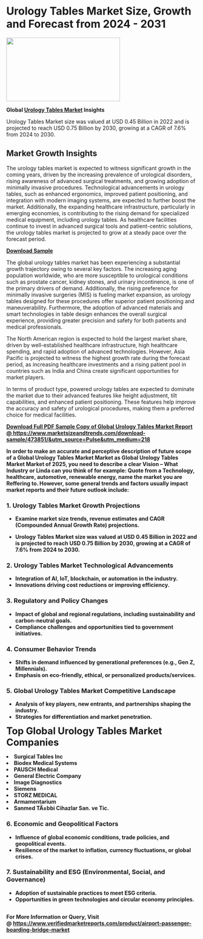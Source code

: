 <H1>Urology Tables Market Size, Growth and Forecast from 2024 - 2031</H1><img class="aligncenter size-medium wp-image-584254" src="https://thirdeyenews.in/wp-content/uploads/2024/09/Global-Market-Research-300x168.jpeg" alt="" width="300" height="168" /><p><strong>Global&nbsp;<a href="https://www.marketsizeandtrends.com/download-sample/473851/&amp;utm_source=Pulse&amp;utm_medium=218">Urology Tables Market</a> Insights</strong></p><p>Urology Tables Market size was valued at USD 0.45 Billion in 2022 and is projected to reach USD 0.75 Billion by 2030, growing at a CAGR of 7.6% from 2024 to 2030.</p><p><h2>Market Growth Insights</h2> <p>The urology tables market is expected to witness significant growth in the coming years, driven by the increasing prevalence of urological disorders, rising awareness of advanced surgical treatments, and growing adoption of minimally invasive procedures. Technological advancements in urology tables, such as enhanced ergonomics, improved patient positioning, and integration with modern imaging systems, are expected to further boost the market. Additionally, the expanding healthcare infrastructure, particularly in emerging economies, is contributing to the rising demand for specialized medical equipment, including urology tables. As healthcare facilities continue to invest in advanced surgical tools and patient-centric solutions, the urology tables market is projected to grow at a steady pace over the forecast period.</p> <p><strong><a href="#">Download Sample</a></strong></p> <p>The global urology tables market has been experiencing a substantial growth trajectory owing to several key factors. The increasing aging population worldwide, who are more susceptible to urological conditions such as prostate cancer, kidney stones, and urinary incontinence, is one of the primary drivers of demand. Additionally, the rising preference for minimally invasive surgeries (MIS) is fueling market expansion, as urology tables designed for these procedures offer superior patient positioning and maneuverability. Furthermore, the adoption of advanced materials and smart technologies in table design enhances the overall surgical experience, providing greater precision and safety for both patients and medical professionals.</p> <p>The North American region is expected to hold the largest market share, driven by well-established healthcare infrastructure, high healthcare spending, and rapid adoption of advanced technologies. However, Asia Pacific is projected to witness the highest growth rate during the forecast period, as increasing healthcare investments and a rising patient pool in countries such as India and China create significant opportunities for market players.</p> <p>In terms of product type, powered urology tables are expected to dominate the market due to their advanced features like height adjustment, tilt capabilities, and enhanced patient positioning. These features help improve the accuracy and safety of urological procedures, making them a preferred choice for medical facilities.</p> <p><strong><a href="#"></p><p><span class=""><strong>Download Full PDF Sample Copy of Global Urology Tables Market Report</strong> @ <a href="https://www.marketsizeandtrends.com/download-sample/473851/&amp;utm_source=Pulse&amp;utm_medium=218" target="_blank">https://www.marketsizeandtrends.com/download-sample/473851/&amp;utm_source=Pulse&amp;utm_medium=218</a></span></p><p>In order to make an accurate and perceptive description of future scope of a Global&nbsp;Urology Tables Market Market as Global&nbsp;Urology Tables Market Market of 2025, you need to describe a clear Vision &ndash; What Industry or Linda can you think of for example: Quote from a Technology, healthcare, automotive, renewable energy, name the market you are Reffering to. However, some general trends and factors usually impact market reports and their future outlook include:</p><h3>1.&nbsp;<strong>Urology Tables Market Growth Projections</strong></h3><ul><li>Examine market size trends, revenue estimates and CAGR (Compounded Annual Growth Rate) projections.</li><li><p>Urology Tables Market size was valued at USD 0.45 Billion in 2022 and is projected to reach USD 0.75 Billion by 2030, growing at a CAGR of 7.6% from 2024 to 2030.</p></li></ul><h3>2.&nbsp;<strong>Urology Tables Market Technological Advancements</strong></h3><ul><li>Integration of AI, IoT, blockchain, or automation in the industry.</li><li>Innovations driving cost reductions or improving efficiency.</li></ul><h3>3.&nbsp;<strong>Regulatory and Policy Changes</strong></h3><ul><li>Impact of global and regional regulations, including sustainability and carbon-neutral goals.</li><li>Compliance challenges and opportunities tied to government initiatives.</li></ul><h3>4.&nbsp;<strong>Consumer Behavior Trends</strong></h3><ul><li>Shifts in demand influenced by generational preferences (e.g., Gen Z, Millennials).</li><li>Emphasis on eco-friendly, ethical, or personalized products/services.</li></ul><h3>5.&nbsp;<strong>Global Urology Tables Market Competitive Landscape</strong></h3><ul><li>Analysis of key players, new entrants, and partnerships shaping the industry.</li><li>Strategies for differentiation and market penetration.</li></ul><p data-pm-slice="1 1 []"><span style="color: inherit; font-family: inherit; font-size: 25px;">Top Global Urology Tables Market Companies</span></p><div class="" data-test-id=""><p><li>Surgical Tables Inc</li><li> Biodex Medical Systems</li><li> PAUSCH Medical</li><li> General Electric Company</li><li> Image Diagnostics</li><li> Siemens</li><li> STORZ MEDICAL</li><li> Armamentarium</li><li> Sanmed TÄ±bbi Cihazlar San. ve Tic.</li></p></div><h3>6.&nbsp;<strong>Economic and Geopolitical Factors</strong></h3><ul><li>Influence of global economic conditions, trade policies, and geopolitical events.</li><li>Resilience of the market to inflation, currency fluctuations, or global crises.</li></ul><h3>7.&nbsp;<strong>Sustainability and ESG (Environmental, Social, and Governance)</strong></h3><ul><li>Adoption of sustainable practices to meet ESG criteria.</li><li>Opportunities in green technologies and circular economy principles.</li></ul><h2><strong style="font-size: 14px;">For More Information or Query, Visit @&nbsp;</strong><a style="background-color: #ffffff; font-size: 14px;" href="https://www.marketsizeandtrends.com/report/urology-tables-market/" target="_blank">https://www.verifiedmarketreports.com/product/airport-passenger-boarding-bridge-market</a></h2>
